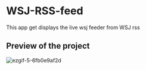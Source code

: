 # WSJ-RSS-feed
This app get displays the live wsj feeder from WSJ rss


## Preview of the project
![ezgif-5-6fb0e9af2d](https://user-images.githubusercontent.com/5566064/31924887-a43b921c-b852-11e7-8cd5-93a32f366e06.gif)

